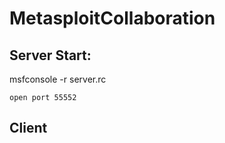 # MetasploitCollaboration

## Server Start:
msfconsole -r server.rc
```
open port 55552
```
## Client
